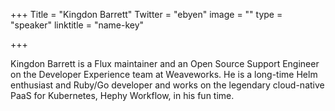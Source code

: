 +++
Title = "Kingdon Barrett"
Twitter = "ebyen"
image = ""
type = "speaker"
linktitle = "name-key"

+++

Kingdon Barrett is a Flux maintainer and an Open Source Support Engineer on the Developer Experience team at Weaveworks. He is a long-time Helm enthusiast and Ruby/Go developer and works on the legendary cloud-native PaaS for Kubernetes, Hephy Workflow, in his fun time.